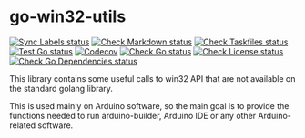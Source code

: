 # go-win32-utils
[![Sync Labels status](https://github.com/arduino/go-win32-utils/actions/workflows/sync-labels.yml/badge.svg)](https://github.com/arduino/go-win32-utils/actions/workflows/sync-labels.yml)
[![Check Markdown status](https://github.com/arduino/go-win32-utils/actions/workflows/check-markdown-task.yml/badge.svg)](https://github.com/arduino/go-win32-utils/actions/workflows/check-markdown-task.yml)
[![Check Taskfiles status](https://github.com/arduino/go-win32-utils/actions/workflows/check-taskfiles.yml/badge.svg)](https://github.com/arduino/go-win32-utils/actions/workflows/check-taskfiles.yml)
[![Test Go status](https://github.com/arduino/go-win32-utils/actions/workflows/test-go-task.yml/badge.svg)](https://github.com/arduino/go-win32-utils/actions/workflows/test-go-task.yml)
[![Codecov](https://codecov.io/gh/arduino/go-win32-utils/branch/main/graph/badge.svg)](https://codecov.io/gh/arduino/go-win32-utils)
[![Check Go status](https://github.com/arduino/go-win32-utils/actions/workflows/check-go-task.yml/badge.svg)](https://github.com/arduino/go-win32-utils/actions/workflows/check-go-task.yml)
[![Check License status](https://github.com/arduino/go-win32-utils/actions/workflows/check-license.yml/badge.svg)](https://github.com/arduino/go-win32-utils/actions/workflows/check-license.yml)
[![Check Go Dependencies status](https://github.com/arduino/go-win32-utils/actions/workflows/check-go-dependencies-task.yml/badge.svg)](https://github.com/arduino/go-win32-utils/actions/workflows/check-go-dependencies-task.yml)

This library contains some useful calls to win32 API that are not available on the standard golang library.

This is used mainly on Arduino software, so the main goal is to provide the functions needed to run arduino-builder, Arduino IDE or any other Arduino-related software.
